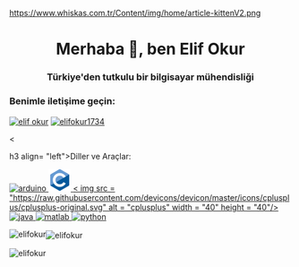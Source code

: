 https://www.whiskas.com.tr/Content/img/home/article-kittenV2.png
<h1 align="center">Merhaba 👋, ben Elif Okur</h1>
<h3 align="center">Türkiye'den tutkulu bir bilgisayar mühendisliği</h3>

<h3 align="left">Benimle iletişime geçin: </h3>
<p align = "left">
<a href = "https://linkedin.com/in/elif okur" target = "blank"><img align = "center" src = "https:// raw.githubusercontent.com/rahuldkjain/github-profile-readme-generator/master/src/images/icons/Social/linked-in-alt.svg" alt = "elif okur" height = "30" genişlik = "40" /></a>
<a href = "https://instagram.com/elifokur1734" target = "blank"><img align = "center" src = "https://raw.githubusercontent.com/rahuldkjain/github" -profile-readme-generator/master/src/images/icons/Social/instagram.svg" alt = "elifokur1734" height = "30" genişlik = "40" /></a> </p>
<

h3 align= "left">Diller ve Araçlar:</h3>
<p align = "left"> <a href = "https://www.arduino.cc/" target = "_blank" rel = "noreferrer"> <img src ="https://cdn.worldvectorlogo.com/logos/arduino-1.svg" alt = "arduino" width = "40" height = "40"/> </a> <a href = "https:// www.cprogramming.com/" target = "_blank" rel = "noreferrer"> <img src = "https://raw.githubusercontent.com/devicons/devicon/master/icons/c/c-original.svg" alt ="c" width = "40" height = "40"/> </a> <a href = "https://www.w3schools.com/cpp/" target = "_blank" rel = "noreferrer"> < img src = "https://raw.githubusercontent.com/devicons/devicon/master/icons/cplusplus/cplusplus-original.svg" alt = "cplusplus" width = "40" height = "40"/> </a > <a href = "https://www.java.com" target = "_blank" rel = "noreferrer"> <img src = "https://raw.githubusercontent.com/devicons/devicon/master/icons/ java/java-original.svg" alt = "java" width = "40" height = "40"/> </a> <a href = "https://www.mathworks.com/" target = "_blank" rel = "noreferrer"> <img src = "https://upload.wikimedia.org/wikipedia/commons/2/21/Matlab_Logo.png" alt = "matlab" width = "40" height = "40"/> </a> <a href = "https://www.python.org" target = "_blank" rel = "noreferrer"> <img src = "https://raw.githubusercontent.com/devicons/devicon/master /icons/python/python-orijinal.svg" alt = "python" width = "40" height = "40"/> </a> </p>

<p><img align = "left" src = "https://github-readme-stats. vercel.app/api/top-langs?username=elifokur&show_icons=true&locale=en&layout=compact" alt = "elifokur" /></p>

<p> <img align = "center" src = "https:// github-readme-stats.vercel.app/api?username=elifokur&show_icons=true&locale=en" alt = "elifokur" /></p>

<p><img align = "center" src = "https://github- benioku-streak-stats.herokuapp.com/?user=elifokur&" alt="elifokur" /></p>
